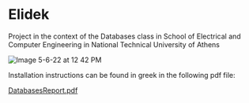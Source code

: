 # Elidek
Project in the context of the Databases class in School of Electrical and Computer Engineering in National Technical University of Athens

![Image 5-6-22 at 12 42 PM](https://user-images.githubusercontent.com/57630709/172062588-425bdcfe-e9cf-452e-aa67-39767e86fe05.jpg)

Installation instructions can be found in greek in the following pdf file:

[DatabasesReport.pdf](https://github.com/goutzou/Elidek/files/8840462/DatabasesReport.pdf)
